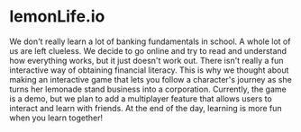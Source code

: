 # lemonLife.io


We don't really learn a lot of banking fundamentals in school. A whole lot of us are left clueless. We decide to go online and try to read and understand how everything works, but it just doesn't work out. There isn't really a fun interactive way of obtaining financial literacy. This is why we thought about making an interactive game that lets you follow a character's journey as she turns her lemonade stand business into a corporation. Currently, the game is a demo, but we plan to add a multiplayer feature that allows users to interact and learn with friends. At the end of the day, learning is more fun when you learn together!
